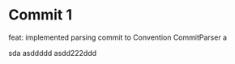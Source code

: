# Commit 1 

feat: implemented parsing commit to Convention CommitParser a

sda 
asddddd 
asdd222ddd